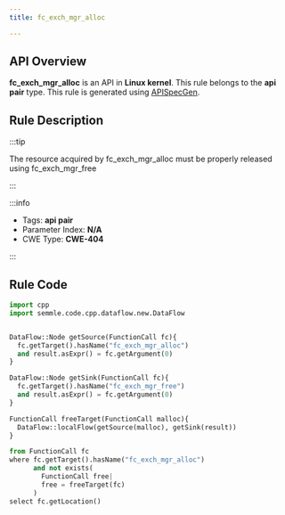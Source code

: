 ```yaml
---
title: fc_exch_mgr_alloc

---
```



## API Overview
**fc_exch_mgr_alloc** is an API in **Linux kernel**. This rule belongs to the **api pair** type. This rule is generated using [APISpecGen](../../tools/APISpecGen).
## Rule Description

:::tip

The resource acquired by fc_exch_mgr_alloc must be properly released using fc_exch_mgr_free

:::

:::info

- Tags: **api pair**
- Parameter Index: **N/A**
- CWE Type: **CWE-404**

:::

## Rule Code
```python
import cpp
import semmle.code.cpp.dataflow.new.DataFlow


DataFlow::Node getSource(FunctionCall fc){
  fc.getTarget().hasName("fc_exch_mgr_alloc")
  and result.asExpr() = fc.getArgument(0)
}

DataFlow::Node getSink(FunctionCall fc){
  fc.getTarget().hasName("fc_exch_mgr_free")
  and result.asExpr() = fc.getArgument(0)
}

FunctionCall freeTarget(FunctionCall malloc){
  DataFlow::localFlow(getSource(malloc), getSink(result))
}

from FunctionCall fc
where fc.getTarget().hasName("fc_exch_mgr_alloc")
      and not exists(
        FunctionCall free| 
        free = freeTarget(fc)
      )
select fc.getLocation()

    
```